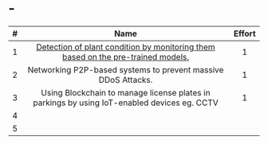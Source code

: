 # -

| # | Name | Effort |
| :---: | :---: | :---: |
| 1 | [Detection of plant condition by monitoring them based on the pre-trained models.](https://github.com/sambhav2612/-/blob/master/PLANT-DETECTION.md) | 1 |
| 2 | Networking P2P-based systems to prevent massive DDoS Attacks. | 1 |
| 3 | Using Blockchain to manage license plates in parkings by using IoT-enabled devices eg. CCTV | 1 |
| 4 |  |  |
| 5 |  |  |
